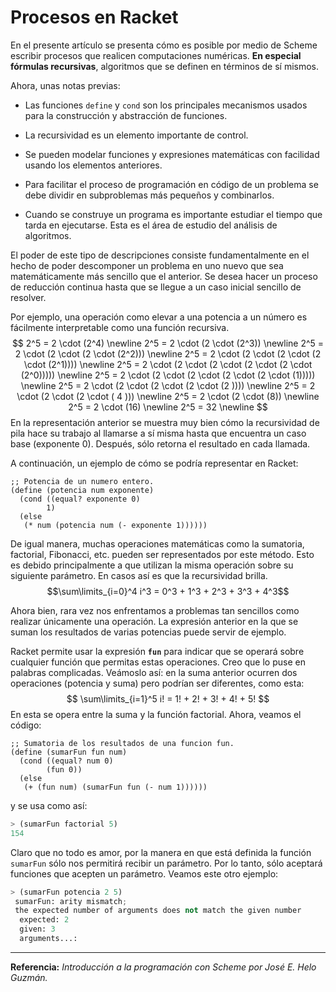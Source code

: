 ﻿# Procesos en Racket
En el presente artículo se presenta cómo es posible por medio de Scheme escribir procesos que realicen computaciones numéricas. **En especial fórmulas recursivas**, algoritmos que se definen en términos de sí mismos.

Ahora, unas notas previas:
- Las funciones `define` y `cond` son los principales mecanismos usados para la construcción y abstracción de funciones. 

- La recursividad es un elemento importante de control.

- Se pueden modelar funciones y expresiones matemáticas con facilidad usando los elementos anteriores.

- Para facilitar el proceso de programación en código de un problema se debe dividir en subproblemas más pequeños y combinarlos.

- Cuando se construye un programa es importante estudiar el tiempo que tarda en ejecutarse. Esta es el área de estudio del análisis de algoritmos.

El poder de este tipo de descripciones consiste fundamentalmente en el hecho de poder descomponer un problema en uno nuevo que sea matemáticamente más sencillo que el anterior. Se desea hacer un proceso de reducción continua hasta que se llegue a un caso inicial sencillo de resolver.

Por ejemplo, una operación como elevar a una potencia a un número es fácilmente interpretable como una función recursiva.
$$
2^5 = 2 \cdot (2^4) \newline
2^5 = 2 \cdot (2 \cdot (2^3)) \newline
2^5 = 2 \cdot (2 \cdot (2 \cdot (2^2))) \newline
2^5 = 2 \cdot (2 \cdot (2 \cdot (2 \cdot (2^1)))) \newline
2^5 = 2 \cdot (2 \cdot (2 \cdot (2 \cdot (2 \cdot (2^0))))) \newline
2^5 = 2 \cdot (2 \cdot (2 \cdot (2 \cdot (2 \cdot (1))))) \newline
2^5 = 2 \cdot (2 \cdot (2 \cdot (2 \cdot (2 )))) \newline
2^5 = 2 \cdot (2 \cdot (2 \cdot ( 4 ))) \newline
2^5 = 2 \cdot (2 \cdot (8)) \newline
2^5 = 2 \cdot (16) \newline
2^5 = 32 \newline
$$
En la representación anterior se muestra muy bien cómo la recursividad de pila hace su trabajo al llamarse a sí misma hasta que encuentra un caso base (exponente 0). Después, sólo retorna el resultado en cada llamada.

A continuación, un ejemplo de cómo se podría representar en Racket:
```
;; Potencia de un numero entero.
(define (potencia num exponente)
  (cond ((equal? exponente 0)
        1)
  (else
   (* num (potencia num (- exponente 1))))))  
```

De igual manera, muchas operaciones matemáticas como la sumatoria, factorial, Fibonacci, etc. pueden ser representados por este método. Esto es debido principalmente a que utilizan la misma operación sobre su siguiente parámetro. En casos así es que la recursividad brilla.
$$\sum\limits_{i=0}^4 i^3 = 0^3 + 1^3 + 2^3 + 3^3 + 4^3$$

Ahora bien, rara vez nos enfrentamos a problemas tan sencillos como realizar únicamente una operación. La expresión anterior en la que se suman los resultados de varias potencias puede servir de ejemplo. 

Racket permite usar la expresión **`fun`** para indicar que se operará sobre cualquier función que permitas estas operaciones. Creo que lo puse en palabras complicadas. Veámoslo así: en la suma anterior ocurren dos operaciones (potencia y suma) pero podrían ser diferentes, como esta:
$$
\sum\limits_{i=1}^5 i! = 1! + 2! + 3! + 4! + 5!
$$
En esta se opera entre la suma y la función factorial. Ahora, veamos el código:

```
;; Sumatoria de los resultados de una funcion fun.
(define (sumarFun fun num)
  (cond ((equal? num 0)
        (fun 0))
  (else
   (+ (fun num) (sumarFun fun (- num 1))))))
```

y se usa como así:
```python
> (sumarFun factorial 5)
154
```
Claro que no todo es amor, por la manera en que está definida la función `sumarFun` sólo nos permitirá recibir un parámetro. Por lo tanto, sólo aceptará funciones que acepten un parámetro. Veamos este otro ejemplo:
```python
> (sumarFun potencia 2 5)
 sumarFun: arity mismatch;
 the expected number of arguments does not match the given number
  expected: 2
  given: 3
  arguments...:
```

-----
**Referencia:** *Introducción a la programación con Scheme por José E. Helo Guzmán.*


